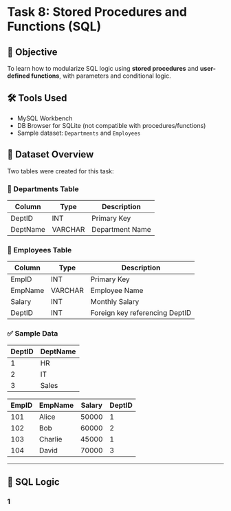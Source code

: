 # 
# Task 8: Stored Procedures and Functions (SQL)

## 📌 Objective
To learn how to modularize SQL logic using **stored procedures** and **user-defined functions**, with parameters and conditional logic.

## 🛠️ Tools Used
- MySQL Workbench
- DB Browser for SQLite (not compatible with procedures/functions)
- Sample dataset: `Departments` and `Employees`

## 📂 Dataset Overview

Two tables were created for this task:

### 🔹 Departments Table
| Column   | Type    | Description         |
|----------|---------|---------------------|
| DeptID   | INT     | Primary Key         |
| DeptName | VARCHAR | Department Name     |

### 🔹 Employees Table
| Column   | Type    | Description                   |
|----------|---------|-------------------------------|
| EmpID    | INT     | Primary Key                   |
| EmpName  | VARCHAR | Employee Name                 |
| Salary   | INT     | Monthly Salary                |
| DeptID   | INT     | Foreign key referencing DeptID|

### ✅ Sample Data
| DeptID | DeptName |
|--------|----------|
| 1      | HR       |
| 2      | IT       |
| 3      | Sales    |

| EmpID | EmpName | Salary | DeptID |
|-------|---------|--------|--------|
| 101   | Alice   | 50000  | 1      |
| 102   | Bob     | 60000  | 2      |
| 103   | Charlie | 45000  | 1      |
| 104   | David   | 70000  | 3      |

---

## 🔧 SQL Logic

### 1️
